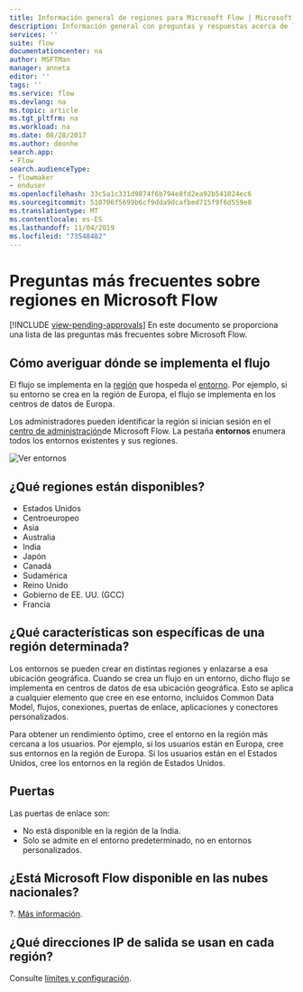 ```yaml
---
title: Información general de regiones para Microsoft Flow | Microsoft Docs
description: Información general con preguntas y respuestas acerca de las regiones de Microsoft Flow
services: ''
suite: flow
documentationcenter: na
author: MSFTMan
manager: anneta
editor: ''
tags: ''
ms.service: flow
ms.devlang: na
ms.topic: article
ms.tgt_pltfrm: na
ms.workload: na
ms.date: 08/28/2017
ms.author: deonhe
search.app:
- Flow
search.audienceType:
- flowmaker
- enduser
ms.openlocfilehash: 33c5a1c331d9874f6b794e8fd2ea92b541024ec6
ms.sourcegitcommit: 510706f5699b6cf9dda9dcafbed715f9f6d559e8
ms.translationtype: MT
ms.contentlocale: es-ES
ms.lasthandoff: 11/04/2019
ms.locfileid: "73548482"
---
```

# <a name="faq-for-regions-in-microsoft-flow"></a>Preguntas más frecuentes sobre regiones en Microsoft Flow
[!INCLUDE [view-pending-approvals](includes/cc-rebrand.md)]
En este documento se proporciona una lista de las preguntas más frecuentes sobre Microsoft Flow.

## <a name="how-do-i-find-out-where-my-flow-is-deployed"></a>Cómo averiguar dónde se implementa el flujo
El flujo se implementa en la [región](https://azure.microsoft.com/regions/) que hospeda el [entorno](environments-overview-admin.md). Por ejemplo, si su entorno se crea en la región de Europa, el flujo se implementa en los centros de datos de Europa.

Los administradores pueden identificar la región si inician sesión en el [centro de administración](https://admin.flow.microsoft.com)de Microsoft Flow. La pestaña **entornos** enumera todos los entornos existentes y sus regiones.

![Ver entornos](media/regions-overview/environments-list.png)

## <a name="what-regions-are-available"></a>¿Qué regiones están disponibles?
* Estados Unidos
* Centroeuropeo
* Asia
* Australia
* India
* Japón
* Canadá
* Sudamérica
* Reino Unido
* Gobierno de EE. UU. (GCC)
* Francia

## <a name="what-features-are-specific-to-a-given-region"></a>¿Qué características son específicas de una región determinada?
Los entornos se pueden crear en distintas regiones y enlazarse a esa ubicación geográfica. Cuando se crea un flujo en un entorno, dicho flujo se implementa en centros de datos de esa ubicación geográfica. Esto se aplica a cualquier elemento que cree en ese entorno, incluidos Common Data Model, flujos, conexiones, puertas de enlace, aplicaciones y conectores personalizados.

Para obtener un rendimiento óptimo, cree el entorno en la región más cercana a los usuarios. Por ejemplo, si los usuarios están en Europa, cree sus entornos en la región de Europa. Si los usuarios están en el Estados Unidos, cree los entornos en la región de Estados Unidos.

## <a name="gateways"></a>Puertas
Las puertas de enlace son:

* No está disponible en la región de la India.
* Solo se admite en el entorno predeterminado, no en entornos personalizados.

## <a name="is-microsoft-flow-available-in-national-clouds"></a>¿Está Microsoft Flow disponible en las nubes nacionales?
?. [Más información](./us-govt.md).

## <a name="what-outbound-ip-addresses-are-used-in-each-region"></a>¿Qué direcciones IP de salida se usan en cada región?
Consulte [límites y configuración](limits-and-config.md).

